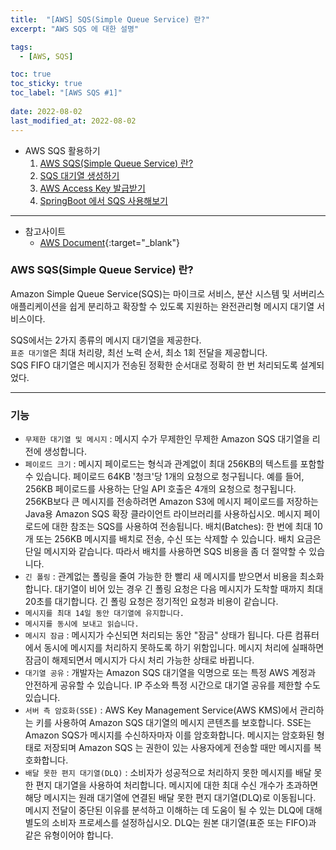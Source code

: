 ```yaml
---
title:  "[AWS] SQS(Simple Queue Service) 란?"
excerpt: "AWS SQS 에 대한 설명"

tags:
  - [AWS, SQS]

toc: true
toc_sticky: true
toc_label: "[AWS SQS #1]"
 
date: 2022-08-02
last_modified_at: 2022-08-02
---
```


- AWS SQS 활용하기
  1.  [AWS SQS(Simple Queue Service) 란?](https://ymkmoon.github.io/Aws-06-Sqs/)
  2.  [SQS 대기열 생성하기](https://ymkmoon.github.io/Aws-07-Sqs-Create/)
  3.  [AWS Access Key 발급받기](https://ymkmoon.github.io/Aws-08-Access-Key/)
  4.  [SpringBoot 에서 SQS 사용해보기](https://ymkmoon.github.io/Aws-09-Sqs-Message/)

<hr/>

- 참고사이트
  - [AWS Document](https://aws.amazon.com/ko/sqs/){:target="_blank"}


### AWS SQS(Simple Queue Service) 란?

Amazon Simple Queue Service(SQS)는 마이크로 서비스, 분산 시스템 및 서버리스 애플리케이션을 쉽게 분리하고 확장할 수 있도록 지원하는 완전관리형 메시지 대기열 서비스이다.


SQS에서는 2가지 종류의 메시지 대기열을 제공한다. <br>
`표준 대기열`은 최대 처리량, 최선 노력 순서, 최소 1회 전달을 제공합니다. <br>
SQS FIFO 대기열은 메시지가 전송된 정확한 순서대로 정확히 한 번 처리되도록 설계되었다. <br>

<hr/>

### 기능

- `무제한 대기열 및 메시지` : 메시지 수가 무제한인 무제한 Amazon SQS 대기열을 리전에 생성합니다.
- `페이로드 크기` : 메시지 페이로드는 형식과 관계없이 최대 256KB의 텍스트를 포함할 수 있습니다. 페이로드 64KB '청크'당 1개의 요청으로 청구됩니다. 예를 들어, 256KB 페이로드를 사용하는 단일 API 호출은 4개의 요청으로 청구됩니다. 256KB보다 큰 메시지를 전송하려면 Amazon S3에 메시지 페이로드를 저장하는 Java용 Amazon SQS 확장 클라이언트 라이브러리를 사용하십시오. 메시지 페이로드에 대한 참조는 SQS를 사용하여 전송됩니다.
배치(Batches): 한 번에 최대 10개 또는 256KB 메시지를 배치로 전송, 수신 또는 삭제할 수 있습니다. 배치 요금은 단일 메시지와 같습니다. 따라서 배치를 사용하면 SQS 비용을 좀 더 절약할 수 있습니다.
- `긴 폴링` : 관계없는 폴링을 줄여 가능한 한 빨리 새 메시지를 받으면서 비용을 최소화합니다. 대기열이 비어 있는 경우 긴 폴링 요청은 다음 메시지가 도착할 때까지 최대 20초를 대기합니다. 긴 폴링 요청은 정기적인 요청과 비용이 같습니다.
- `메시지를 최대 14일 동안 대기열에 유지합니다.`
- `메시지를 동시에 보내고 읽습니다.`
- `메시지 잠금` : 메시지가 수신되면 처리되는 동안 "잠금" 상태가 됩니다. 다른 컴퓨터에서 동시에 메시지를 처리하지 못하도록 하기 위함입니다. 메시지 처리에 실패하면 잠금이 해제되면서 메시지가 다시 처리 가능한 상태로 바뀝니다.
- `대기열 공유` : 개발자는 Amazon SQS 대기열을 익명으로 또는 특정 AWS 계정과 안전하게 공유할 수 있습니다. IP 주소와 특정 시간으로 대기열 공유를 제한할 수도 있습니다.
- `서버 측 암호화(SSE)` : AWS Key Management Service(AWS KMS)에서 관리하는 키를 사용하여 Amazon SQS 대기열의 메시지 콘텐츠를 보호합니다. SSE는 Amazon SQS가 메시지를 수신하자마자 이를 암호화합니다. 메시지는 암호화된 형태로 저장되며 Amazon SQS 는 권한이 있는 사용자에게 전송할 때만 메시지를 복호화합니다.
- `배달 못한 편지 대기열(DLQ)` : 소비자가 성공적으로 처리하지 못한 메시지를 배달 못한 편지 대기열을 사용하여 처리합니다. 메시지에 대한 최대 수신 개수가 초과하면 해당 메시지는 원래 대기열에 연결된 배달 못한 편지 대기열(DLQ)로 이동됩니다. 메시지 전달이 중단된 이유를 분석하고 이해하는 데 도움이 될 수 있는 DLQ에 대해 별도의 소비자 프로세스를 설정하십시오. DLQ는 원본 대기열(표준 또는 FIFO)과 같은 유형이어야 합니다.
